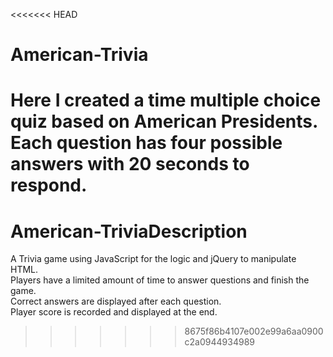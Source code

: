 <<<<<<< HEAD
# American-Trivia

Here I created a time multiple choice quiz based on American Presidents.<br>
Each question has four possible answers with 20 seconds to respond.<br>
=======
# American-TriviaDescription
A Trivia game using JavaScript for the logic and jQuery to manipulate HTML.<br>
Players have a limited amount of time to answer questions and finish the game.<br>
Correct answers are displayed after each question.<br>
Player score is recorded and displayed at the end.
>>>>>>> 8675f86b4107e002e99a6aa0900c2a0944934989
